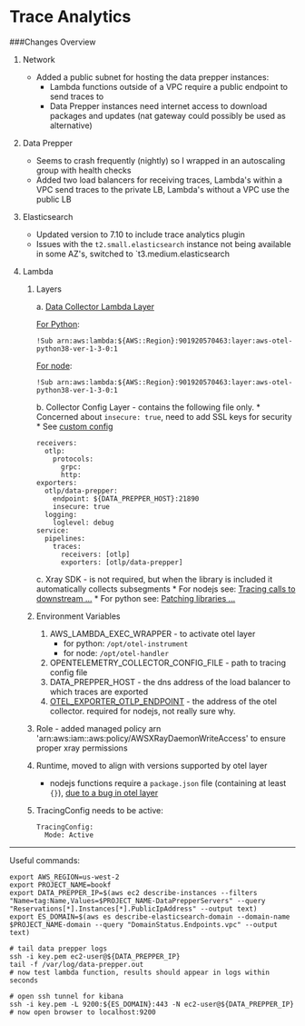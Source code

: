 # Trace Analytics

###Changes Overview

1. Network

    * Added a public subnet for hosting the data prepper instances:
        * Lambda functions outside of a VPC require a public endpoint to send traces to
        * Data Prepper instances need internet access to download packages and updates (nat gateway could possibly be used as alternative)
    

2. Data Prepper

    * Seems to crash frequently (nightly) so I wrapped in an autoscaling group with health checks
    * Added two load balancers for receiving traces, Lambda's within a VPC send traces to the private LB, Lambda's without a VPC use the public LB

3. Elasticsearch

    * Updated version to 7.10 to include trace analytics plugin
    * Issues with the `t2.small.elasticsearch` instance not being available in some AZ's, switched to `t3.medium.elasticsearch
 
4. Lambda 

    1. Layers 
    
        a. [Data Collector Lambda Layer](https://aws-otel.github.io/docs/getting-started/lambda)
        
        [For Python](https://aws-otel.github.io/docs/getting-started/lambda/lambda-python):
        ```
        !Sub arn:aws:lambda:${AWS::Region}:901920570463:layer:aws-otel-python38-ver-1-3-0:1
        ```
            
        [For node]():
        ```
        !Sub arn:aws:lambda:${AWS::Region}:901920570463:layer:aws-otel-python38-ver-1-3-0:1
        ```
       
        b. Collector Config Layer - contains the following file only. 
            * Concerned about `insecure: true`, need to add SSL keys for security
            * See [custom config](https://aws-otel.github.io/docs/getting-started/lambda#custom-configuration-for-the-adot-collector-on-lambda)
        
        ```
        receivers:
          otlp:
            protocols:
              grpc:
              http:
        exporters:
          otlp/data-prepper:
            endpoint: ${DATA_PREPPER_HOST}:21890
            insecure: true
          logging:
            loglevel: debug
        service:
          pipelines:
            traces:
              receivers: [otlp]
              exporters: [otlp/data-prepper]
        ```
        c. Xray SDK - is not required, but when the library is included it automatically collects subsegments
            * For nodejs see: [Tracing calls to downstream ...](https://docs.aws.amazon.com/xray/latest/devguide/xray-sdk-nodejs-httpclients.html)
            * For python see: [Patching libraries ...](https://docs.aws.amazon.com/xray/latest/devguide/xray-sdk-python-patching.html)
    
    2. Environment Variables
        1. AWS_LAMBDA_EXEC_WRAPPER - to activate otel layer
            * for python: `/opt/otel-instrument`
            * for node: `/opt/otel-handler`
        2. OPENTELEMETRY_COLLECTOR_CONFIG_FILE - path to tracing config file
        3. DATA_PREPPER_HOST - the dns address of the load balancer to which traces are exported 
        4. [OTEL_EXPORTER_OTLP_ENDPOINT](https://github.com/open-telemetry/opentelemetry-specification/blob/main/specification/protocol/exporter.md) - the address of the otel collector.  required for nodejs, not really sure why.
        
    3. Role - added managed policy arn 'arn:aws:iam::aws:policy/AWSXRayDaemonWriteAccess' to ensure proper xray permissions
    4. Runtime, moved to align with versions supported by otel layer
        * nodejs functions require a `package.json` file (containing at least `{}`), [due to a bug in otel layer](https://github.com/open-telemetry/opentelemetry-js/issues/2193)
    5. TracingConfig needs to be active:
        ```
        TracingConfig:
          Mode: Active
        ```

---
Useful commands:

```shell script
export AWS_REGION=us-west-2
export PROJECT_NAME=bookf
export DATA_PREPPER_IP=$(aws ec2 describe-instances --filters "Name=tag:Name,Values=$PROJECT_NAME-DataPrepperServers" --query "Reservations[*].Instances[*].PublicIpAddress" --output text)
export ES_DOMAIN=$(aws es describe-elasticsearch-domain --domain-name $PROJECT_NAME-domain --query "DomainStatus.Endpoints.vpc" --output text)

# tail data prepper logs
ssh -i key.pem ec2-user@${DATA_PREPPER_IP}
tail -f /var/log/data-prepper.out
# now test lambda function, results should appear in logs within seconds

# open ssh tunnel for kibana
ssh -i key.pem -L 9200:${ES_DOMAIN}:443 -N ec2-user@${DATA_PREPPER_IP}
# now open browser to localhost:9200
```
